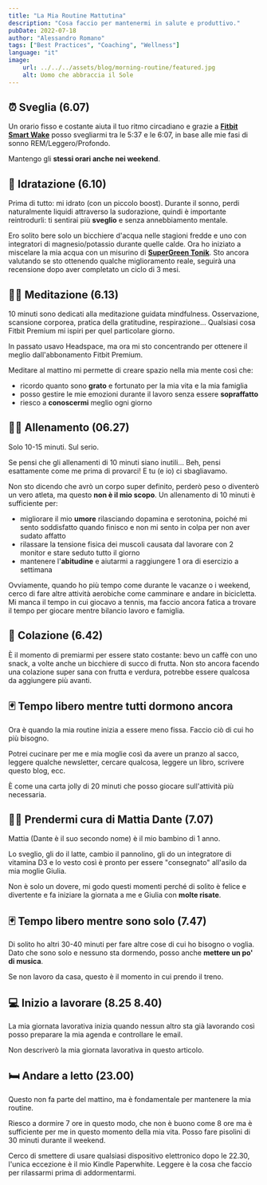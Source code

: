 ```yaml
---
title: "La Mia Routine Mattutina"
description: "Cosa faccio per mantenermi in salute e produttivo."
pubDate: 2022-07-18
author: "Alessandro Romano"
tags: ["Best Practices", "Coaching", "Wellness"]
language: "it"
image:
    url: ../../../assets/blog/morning-routine/featured.jpg
    alt: Uomo che abbraccia il Sole
---
```


## ⏰ Sveglia (6.07)

Un orario fisso e costante aiuta il tuo ritmo circadiano e grazie a [**Fitbit Smart Wake**](https://www.fitbit.com/global/uk/technology/sleep) posso svegliarmi tra le 5:37 e le 6:07, in base alle mie fasi di sonno REM/Leggero/Profondo.

Mantengo gli **stessi orari anche nei weekend**.

## 🚰 Idratazione (6.10)

Prima di tutto: mi idrato (con un piccolo boost). Durante il sonno, perdi naturalmente liquidi attraverso la sudorazione, quindi è importante reintrodurli: ti sentirai più **sveglio** e senza annebbiamento mentale.

Ero solito bere solo un bicchiere d'acqua nelle stagioni fredde e uno con integratori di magnesio/potassio durante quelle calde. Ora ho iniziato a miscelare la mia acqua con un misurino di [**SuperGreen Tonik**](https://supergreentonik.com/). Sto ancora valutando se sto ottenendo qualche miglioramento reale, seguirà una recensione dopo aver completato un ciclo di 3 mesi.

## 🧘‍♂️ Meditazione (6.13)

10 minuti sono dedicati alla meditazione guidata mindfulness. Osservazione, scansione corporea, pratica della gratitudine, respirazione... Qualsiasi cosa Fitbit Premium mi ispiri per quel particolare giorno.

In passato usavo Headspace, ma ora mi sto concentrando per ottenere il meglio dall'abbonamento Fitbit Premium.

Meditare al mattino mi permette di creare spazio nella mia mente così che:

- ricordo quanto sono **grato** e fortunato per la mia vita e la mia famiglia
- posso gestire le mie emozioni durante il lavoro senza essere **sopraffatto**
- riesco a **conoscermi** meglio ogni giorno

## 🏋️‍♂️ Allenamento (06.27)

Solo 10-15 minuti. Sul serio.

Se pensi che gli allenamenti di 10 minuti siano inutili... Beh, pensi esattamente come me prima di provarci! E tu (e io) ci sbagliavamo.

Non sto dicendo che avrò un corpo super definito, perderò peso o diventerò un vero atleta, ma questo **non è il mio scopo**. Un allenamento di 10 minuti è sufficiente per:

- migliorare il mio **umore** rilasciando dopamina e serotonina, poiché mi sento soddisfatto quando finisco e non mi sento in colpa per non aver sudato affatto
- rilassare la tensione fisica dei muscoli causata dal lavorare con 2 monitor e stare seduto tutto il giorno
- mantenere l'**abitudine** e aiutarmi a raggiungere 1 ora di esercizio a settimana

Ovviamente, quando ho più tempo come durante le vacanze o i weekend, cerco di fare altre attività aerobiche come camminare e andare in bicicletta. Mi manca il tempo in cui giocavo a tennis, ma faccio ancora fatica a trovare il tempo per giocare mentre bilancio lavoro e famiglia.

## 🥐 Colazione (6.42)

È il momento di premiarmi per essere stato costante: bevo un caffè con uno snack, a volte anche un bicchiere di succo di frutta. Non sto ancora facendo una colazione super sana con frutta e verdura, potrebbe essere qualcosa da aggiungere più avanti.

## 🃏 Tempo libero mentre tutti dormono ancora

Ora è quando la mia routine inizia a essere meno fissa. Faccio ciò di cui ho più bisogno.

Potrei cucinare per me e mia moglie così da avere un pranzo al sacco, leggere qualche newsletter, cercare qualcosa, leggere un libro, scrivere questo blog, ecc.

È come una carta jolly di 20 minuti che posso giocare sull'attività più necessaria.

## 👨‍🍼 Prendermi cura di Mattia Dante (7.07)

Mattia (Dante è il suo secondo nome) è il mio bambino di 1 anno.

Lo sveglio, gli do il latte, cambio il pannolino, gli do un integratore di vitamina D3 e lo vesto così è pronto per essere "consegnato" all'asilo da mia moglie Giulia.

Non è solo un dovere, mi godo questi momenti perché di solito è felice e divertente e fa iniziare la giornata a me e Giulia con **molte risate**.

## 🃏 Tempo libero mentre sono solo (7.47)

Di solito ho altri 30-40 minuti per fare altre cose di cui ho bisogno o voglia. Dato che sono solo e nessuno sta dormendo, posso anche **mettere un po' di musica**.

Se non lavoro da casa, questo è il momento in cui prendo il treno.

## 💻 Inizio a lavorare (8.25 8.40)

La mia giornata lavorativa inizia quando nessun altro sta già lavorando così posso preparare la mia agenda e controllare le email.

Non descriverò la mia giornata lavorativa in questo articolo.

## 🛏️ Andare a letto (23.00)

Questo non fa parte del mattino, ma è fondamentale per mantenere la mia routine.

Riesco a dormire 7 ore in questo modo, che non è buono come 8 ore ma è sufficiente per me in questo momento della mia vita. Posso fare pisolini di 30 minuti durante il weekend.

Cerco di smettere di usare qualsiasi dispositivo elettronico dopo le 22.30, l'unica eccezione è il mio Kindle Paperwhite. Leggere è la cosa che faccio per rilassarmi prima di addormentarmi.
